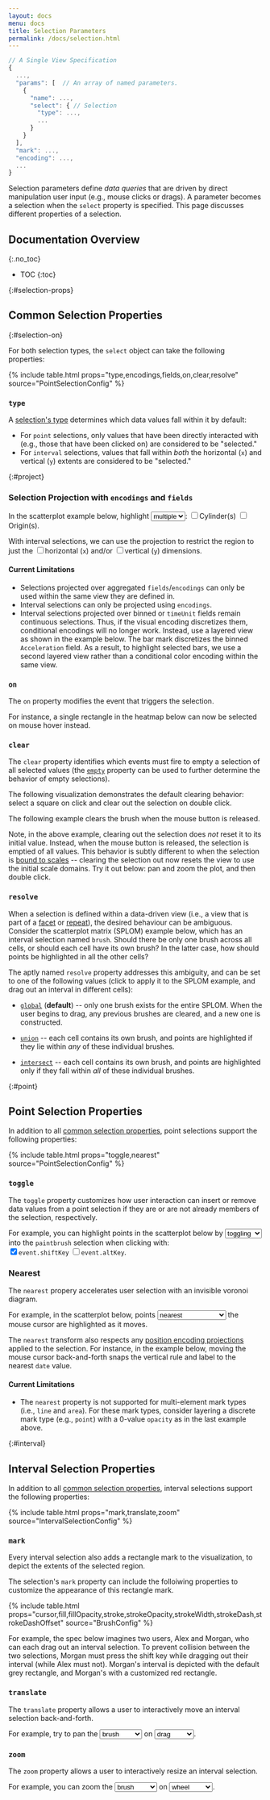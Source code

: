 ```yaml
---
layout: docs
menu: docs
title: Selection Parameters
permalink: /docs/selection.html
---
```


```js
// A Single View Specification
{
  ...,
  "params": [  // An array of named parameters.
    {
      "name": ...,
      "select": { // Selection
        "type": ...,
        ...
      }
    }
  ],
  "mark": ...,
  "encoding": ...,
  ...
}
```

Selection parameters define _data queries_ that are driven by direct manipulation user input (e.g., mouse clicks or drags). A parameter becomes a selection when the `select` property is specified. This page discusses different properties of a selection.

<!--prettier-ignore-start-->
## Documentation Overview
{:.no_toc}

- TOC
{:toc}

<!--prettier-ignore-end-->

{:#selection-props}

## Common Selection Properties

{:#selection-on}

For both selection types, the `select` object can take the following properties:

{% include table.html props="type,encodings,fields,on,clear,resolve" source="PointSelectionConfig" %}

### `type`

A [selection's type](parameter.html#select) determines which data values fall within it by default:

- For `point` selections, only values that have been directly interacted with (e.g., those that have been clicked on) are considered to be "selected."
- For `interval` selections, values that fall within _both_ the horizontal (`x`) and vertical (`y`) extents are considered to be "selected."

{:#project}

### Selection Projection with `encodings` and `fields`

In the scatterplot example below, highlight <select name="point" onchange="buildProjection('point')"><option value="multi">multiple</option><option value="single">a single</option></select>: <label onclick="buildProjection('point')"><input type="checkbox" name="point" value="cylinders" />Cylinder(s)</label> <label onclick="buildProjection('point')"><input type="checkbox" name="point" value="origin" />Origin(s)</label>.

<div id="point" class="vl-example" data-name="selection_project_multi"></div>

With interval selections, we can use the projection to restrict the region to just the <label onclick="buildProjection('interval')"><input type="checkbox" name="interval" value="x" />horizontal (`x`)</label> and/or <label onclick="buildProjection('interval')"><input type="checkbox" name="interval" value="y" />vertical (`y`)</label> dimensions.

<div id="interval" class="vl-example" data-name="selection_project_interval"></div>

#### Current Limitations

- Selections projected over aggregated `fields`/`encodings` can only be used within the same view they are defined in.
- Interval selections can only be projected using `encodings`.
- Interval selections projected over binned or `timeUnit` fields remain continuous selections. Thus, if the visual encoding discretizes them, conditional encodings will no longer work. Instead, use a layered view as shown in the example below. The bar mark discretizes the binned `Acceleration` field. As a result, to highlight selected bars, we use a second layered view rather than a conditional color encoding within the same view.

<div class="vl-example" data-name="selection_project_binned_interval"></div>

<script type="text/javascript">
function buildProjection(id) { buildSpecOpts(id, 'selection_project_'); }
</script>

### `on`

The `on` property modifies the event that triggers the selection.

For instance, a single rectangle in the heatmap below can now be selected on mouse hover instead.

<div class="vl-example" data-name="selection_type_single_mouseover"></div>

### `clear`

The `clear` property identifies which events must fire to empty a selection of all selected values (the [`empty`](selection.html#selection-properties) property can be used to further determine the behavior of empty selections).

The following visualization demonstrates the default clearing behavior: select a square on click and clear out the selection on double click.

<div class="vl-example" data-name="selection_heatmap"></div>

The following example clears the brush when the mouse button is released.

<div class="vl-example" data-name="selection_clear_brush"></div>

Note, in the above example, clearing out the selection does _not_ reset it to its initial value. Instead, when the mouse button is released, the selection is emptied of all values. This behavior is subtly different to when the selection is [bound to scales](bind.html#scale-binding) -- clearing the selection out now resets the view to use the initial scale domains. Try it out below: pan and zoom the plot, and then double click.

<div class="vl-example" data-name="selection_translate_scatterplot_drag"></div>

### `resolve`

When a selection is defined within a data-driven view (i.e., a view that is part of a [facet](facet.html) or [repeat](repeat.html)), the desired behaviour can be ambiguous. Consider the scatterplot matrix (SPLOM) example below, which has an interval selection named `brush`. Should there be only one brush across all cells, or should each cell have its own brush? In the latter case, how should points be highlighted in all the other cells?

The aptly named `resolve` property addresses this ambiguity, and can be set to one of the following values (click to apply it to the SPLOM example, and drag out an interval in different cells):

- <a href="javascript:changeSpec('selection_resolution', 'selection_resolution_global')">`global`</a> (**default**) -- only one brush exists for the entire SPLOM. When the user begins to drag, any previous brushes are cleared, and a new one is constructed.

- <a href="javascript:changeSpec('selection_resolution', 'selection_resolution_union')">`union`</a> -- each cell contains its own brush, and points are highlighted if they lie within _any_ of these individual brushes.

- <a href="javascript:changeSpec('selection_resolution', 'selection_resolution_intersect')">`intersect`</a> -- each cell contains its own brush, and points are highlighted only if they fall within _all_ of these individual brushes.

<div id="selection_resolution" class="vl-example" data-name="selection_resolution_global"></div>

{:#point}

## Point Selection Properties

In addition to all [common selection properties](#selection-props), point selections support the following properties:

{% include table.html props="toggle,nearest" source="PointSelectionConfig" %}

### `toggle`

The `toggle` property customizes how user interaction can insert or remove data values from a point selection if they are or are not already members of the selection, respectively.

For example, you can highlight points in the scatterplot below by <select name="toggle" onchange="buildToggle(true)"><option value="toggle">toggling</option><option value="insert">inserting</option></select> into the `paintbrush` selection when clicking<span id="toggle-expl"> with: <br> <label onclick="buildToggle()"><input type="checkbox" name="toggle" value="shiftKey" checked="checked" />`event.shiftKey`</label> <label onclick="buildToggle()"><input type="checkbox" name="toggle" value="altKey" />`event.altKey`</label></span>.

<div id="toggle" class="vl-example" data-name="selection_toggle_shiftKey"></div>

<script type="text/javascript">
function buildToggle(changeType) {
  const type = document.querySelector('select[name=toggle]');
  const expl = document.getElementById('toggle-expl');
  const inputs = document.querySelectorAll('input[name=toggle]');

  if (!changeType && !inputs[0].checked && !inputs[1].checked) {
    type.value = 'insert';
    changeType = true;
  }

  if (changeType) {
    if (type.value === 'toggle') {
      expl.style.display = 'inline';
      inputs[0].checked = true;
      inputs[1].checked = false;
    } else {
      expl.style.display = 'none';
      inputs[0].checked = inputs[1].checked = false;
    }
  }

  buildSpecOpts('toggle', 'selection_');
}
</script>

### Nearest

The `nearest` propery accelerates user selection with an invisible voronoi diagram.

For example, in the scatterplot below, points <select onchange="changeSpec('paintbrush_nearest', 'interactive_paintbrush_color' + this.value)"><option value="_nearest">nearest</option><option value="">directly underneath</option></select> the mouse cursor are highlighted as it moves.

<div id="paintbrush_nearest" class="vl-example" data-name="interactive_paintbrush_color_nearest"></div>

The `nearest` transform also respects any [position encoding projections](project.html) applied to the selection. For instance, in the example below, moving the mouse cursor back-and-forth snaps the vertical rule and label to the nearest `date` value.

<div id="paintbrush_nearest" class="vl-example" data-name="interactive_stocks_nearest_index"></div>

#### Current Limitations

- The `nearest` property is not supported for multi-element mark types (i.e., `line` and `area`). For these mark types, consider layering a discrete mark type (e.g., `point`) with a 0-value `opacity` as in the last example above.

{:#interval}

## Interval Selection Properties

In addition to all [common selection properties](#selection-props), interval selections support the following properties:

{% include table.html props="mark,translate,zoom" source="IntervalSelectionConfig" %}

### `mark`

Every interval selection also adds a rectangle mark to the visualization, to depict the extents of the selected region.

The selection's `mark` property can include the folloiwing properties to customize the appearance of this rectangle mark.

{% include table.html props="cursor,fill,fillOpacity,stroke,strokeOpacity,strokeWidth,strokeDash,strokeDashOffset" source="BrushConfig" %}

For example, the spec below imagines two users, Alex and Morgan, who can each drag out an interval selection. To prevent collision between the two selections, Morgan must press the shift key while dragging out their interval (while Alex must not). Morgan's interval is depicted with the default grey rectangle, and Morgan's with a customized red rectangle.

<div class="vl-example" data-name="selection_interval_mark_style"></div>

### `translate`

The `translate` property allows a user to interactively move an interval selection back-and-forth.

For example, try to pan the <select id="type" onchange="buildTranslate()"><option>brush</option><option>scatterplot</option></select> on <select id="event" onchange="buildTranslate()"><option>drag</option><option>shift-drag</option></select>.

<div id="translate" class="vl-example" data-name="selection_translate_brush_drag"></div>

<script type="text/javascript">
function buildTranslate() {
  const type = document.getElementById('type').value;
  const event = document.getElementById('event').value;
  changeSpec('translate', 'selection_translate_' + type + '_' + event);
}
</script>

### `zoom`

The `zoom` property allows a user to interactively resize an interval selection.

For example, you can zoom the <select id="type" onchange="buildTranslate()"><option>brush</option><option>scatterplot</option></select> on <select id="event" onchange="buildTranslate()"><option>wheel</option><option>shift-wheel</option></select>.

<div id="zoom" class="vl-example" data-name="selection_zoom_brush_wheel"></div>

<script type="text/javascript">
function buildTranslate() {
  const type = document.getElementById('type').value;
  const event = document.getElementById('event').value;
  changeSpec('zoom', 'selection_zoom_' + type + '_' + event);
}
</script>
